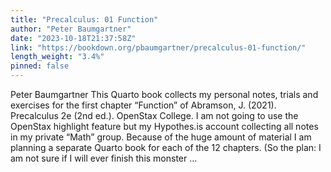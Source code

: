 ```yaml
---
title: "Precalculus: 01 Function"
author: "Peter Baumgartner"
date: "2023-10-18T21:37:58Z"
link: "https://bookdown.org/pbaumgartner/precalculus-01-function/"
length_weight: "3.4%"
pinned: false
---
```


Peter Baumgartner This Quarto book collects my personal notes, trials and exercises for the first chapter “Function” of Abramson, J. (2021). Precalculus 2e (2nd ed.). OpenStax College. I am not going to use the OpenStax highlight feature but my Hypothes.is account collecting all notes in my private “Math” group. Because of the huge amount of material I am planning a separate Quarto book for each of the 12 chapters. (So the plan: I am not sure if I will ever finish this monster ...
